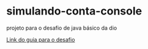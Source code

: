 # simulando-conta-console
projeto para o desafio de java básico da dio

[Link do guia para o desafio](https://github.com/digitalinnovationone/trilha-java-basico/tree/main/desafios/sintaxe)

